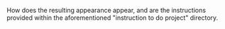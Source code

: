 How does the resulting appearance appear, and are the instructions provided within the aforementioned "instruction to do project" directory. 
